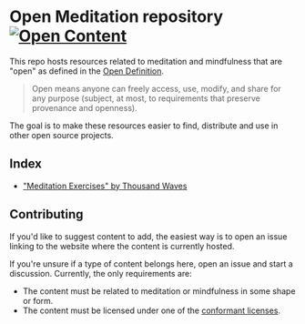 # Open Meditation repository [![Open Content](https://opendefinition.org/assets.okfn.org/images/ok_buttons/oc_80x15_blue.png "Open Content")](https://opendefinition.org/)

This repo hosts resources related to meditation and mindfulness that are "open" as defined in the [Open Definition](https://opendefinition.org/).

> Open means anyone can freely access, use, modify, and share for any purpose (subject, at most, to requirements that preserve provenance and openness).

The goal is to make these resources easier to find, distribute and use in other open source projects.

## Index

- ["Meditation Exercises" by Thousand Waves](thousandwaves-meditation-exercises)

## Contributing

If you'd like to suggest content to add, the easiest way is to open an issue linking to the website where the content is currently hosted.

If you're unsure if a type of content belongs here, open an issue and start a discussion. Currently, the only requirements are:

- The content must be related to meditation or mindfulness in some shape or form.
- The content must be licensed under one of the [conformant licenses](https://opendefinition.org/licenses/).
